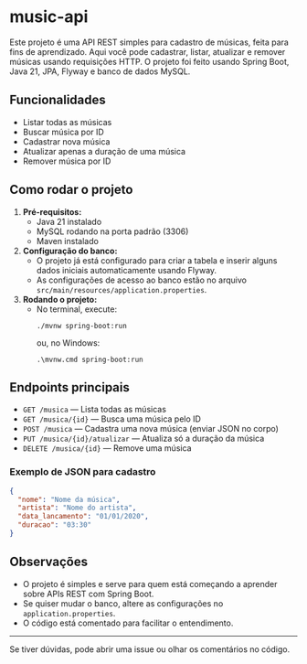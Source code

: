 # music-api

Este projeto é uma API REST simples para cadastro de músicas, feita para fins de aprendizado. Aqui você pode cadastrar, listar, atualizar e remover músicas usando requisições HTTP. O projeto foi feito usando Spring Boot, Java 21, JPA, Flyway e banco de dados MySQL.

## Funcionalidades
- Listar todas as músicas
- Buscar música por ID
- Cadastrar nova música
- Atualizar apenas a duração de uma música
- Remover música por ID

## Como rodar o projeto
1. **Pré-requisitos:**
   - Java 21 instalado
   - MySQL rodando na porta padrão (3306)
   - Maven instalado
2. **Configuração do banco:**
   - O projeto já está configurado para criar a tabela e inserir alguns dados iniciais automaticamente usando Flyway.
   - As configurações de acesso ao banco estão no arquivo `src/main/resources/application.properties`.
3. **Rodando o projeto:**
   - No terminal, execute:
     ```
     ./mvnw spring-boot:run
     ```
     ou, no Windows:
     ```
     .\mvnw.cmd spring-boot:run
     ```

## Endpoints principais
- `GET /musica` — Lista todas as músicas
- `GET /musica/{id}` — Busca uma música pelo ID
- `POST /musica` — Cadastra uma nova música (enviar JSON no corpo)
- `PUT /musica/{id}/atualizar` — Atualiza só a duração da música
- `DELETE /musica/{id}` — Remove uma música

### Exemplo de JSON para cadastro
```json
{
  "nome": "Nome da música",
  "artista": "Nome do artista",
  "data_lancamento": "01/01/2020",
  "duracao": "03:30"
}
```

## Observações
- O projeto é simples e serve para quem está começando a aprender sobre APIs REST com Spring Boot.
- Se quiser mudar o banco, altere as configurações no `application.properties`.
- O código está comentado para facilitar o entendimento.

---

Se tiver dúvidas, pode abrir uma issue ou olhar os comentários no código.
